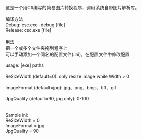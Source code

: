 这是一个用C#编写的简易图片转换程序，调用系统自带图片解析库。<br>
<br>
编译方法<br>
Debug:   csc.exe -debug [file]<br>
Release: csc.exe [file]<br>
<br>
用法<br>
把一个或多个文件夹拖到程序上<br>
可以手动添加一个同名的配置文件(.ini)，在配置文件中修改配置<br>
<br>
usage: [exe] paths <br>
<br>
ReSizeWidth (default=0): only resize image while Width > 0<br><br>
ImageFormat (default=jpg): jpg、png、bmp、tiff、gif<br><br>
JpgQuality (default=90, jpg only): 0-100<br>
<br><br>
Sample ini:<br>
ReSizeWidth = 0<br>
ImageFormat = jpg<br>
JpgQuality  = 90<br>
